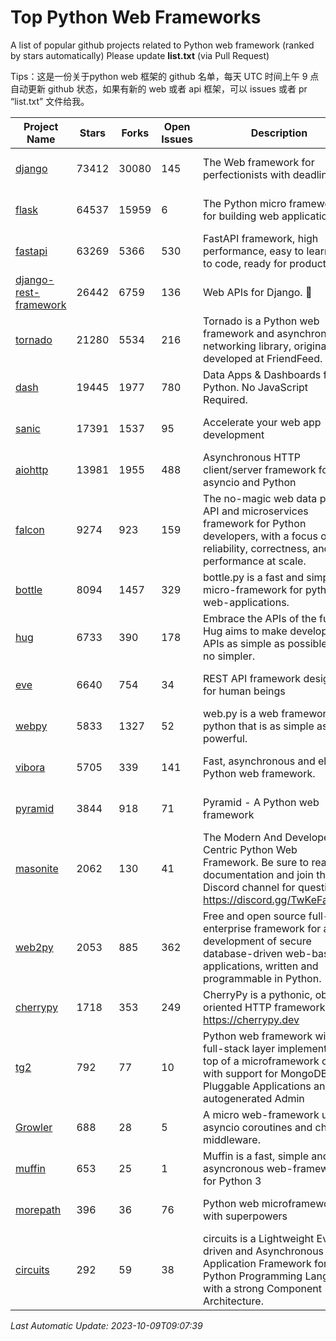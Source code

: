 # Top Python Web Frameworks
A list of popular github projects related to Python web framework (ranked by stars automatically)
Please update **list.txt** (via Pull Request)

Tips：这是一份关于python web 框架的 github 名单，每天 UTC 时间上午 9 点自动更新 github 状态，如果有新的 web 或者 api 框架，可以 issues 或者 pr “list.txt” 文件给我。

| Project Name | Stars | Forks | Open Issues | Description | Last Commit |
| ------------ | ----- | ----- | ----------- | ----------- | ----------- |
| [django](https://github.com/django/django) | 73412 | 30080 | 145 | The Web framework for perfectionists with deadlines. | 2023-10-09 07:55:52 |
| [flask](https://github.com/pallets/flask) | 64537 | 15959 | 6 | The Python micro framework for building web applications. | 2023-10-07 00:36:39 |
| [fastapi](https://github.com/tiangolo/fastapi) | 63269 | 5366 | 530 | FastAPI framework, high performance, easy to learn, fast to code, ready for production | 2023-10-04 22:52:00 |
| [django-rest-framework](https://github.com/encode/django-rest-framework) | 26442 | 6759 | 136 | Web APIs for Django. 🎸 | 2023-10-08 07:30:10 |
| [tornado](https://github.com/tornadoweb/tornado) | 21280 | 5534 | 216 | Tornado is a Python web framework and asynchronous networking library, originally developed at FriendFeed. | 2023-10-08 18:18:49 |
| [dash](https://github.com/plotly/dash) | 19445 | 1977 | 780 | Data Apps & Dashboards for Python. No JavaScript Required. | 2023-10-06 18:11:21 |
| [sanic](https://github.com/sanic-org/sanic) | 17391 | 1537 | 95 |  Accelerate your web app development  | Build fast. Run fast. | 2023-09-07 12:26:56 |
| [aiohttp](https://github.com/aio-libs/aiohttp) | 13981 | 1955 | 488 | Asynchronous HTTP client/server framework for asyncio and Python | 2023-10-07 22:31:34 |
| [falcon](https://github.com/falconry/falcon) | 9274 | 923 | 159 | The no-magic web data plane API and microservices framework for Python developers, with a focus on reliability, correctness, and performance at scale. | 2023-08-21 21:45:34 |
| [bottle](https://github.com/bottlepy/bottle) | 8094 | 1457 | 329 | bottle.py is a fast and simple micro-framework for python web-applications. | 2022-09-05 15:24:52 |
| [hug](https://github.com/hugapi/hug) | 6733 | 390 | 178 | Embrace the APIs of the future. Hug aims to make developing APIs as simple as possible, but no simpler. | 2023-06-30 13:14:01 |
| [eve](https://github.com/pyeve/eve) | 6640 | 754 | 34 | REST API framework designed for human beings | 2023-07-10 07:05:49 |
| [webpy](https://github.com/webpy/webpy) | 5833 | 1327 | 52 | web.py is a web framework for python that is as simple as it is powerful.  | 2023-10-02 06:24:09 |
| [vibora](https://github.com/vibora-io/vibora) | 5705 | 339 | 141 | Fast, asynchronous and elegant Python web framework. | 2019-02-11 10:54:12 |
| [pyramid](https://github.com/Pylons/pyramid) | 3844 | 918 | 71 | Pyramid - A Python web framework | 2023-09-14 21:55:43 |
| [masonite](https://github.com/MasoniteFramework/masonite) | 2062 | 130 | 41 | The Modern And Developer Centric Python Web Framework. Be sure to read the documentation and join the Discord channel for questions: https://discord.gg/TwKeFahmPZ | 2023-09-26 00:34:27 |
| [web2py](https://github.com/web2py/web2py) | 2053 | 885 | 362 | Free and open source full-stack enterprise framework for agile development of secure database-driven web-based applications, written and programmable in Python. | 2023-10-08 23:03:14 |
| [cherrypy](https://github.com/cherrypy/cherrypy) | 1718 | 353 | 249 | CherryPy is a pythonic, object-oriented HTTP framework.      https://cherrypy.dev | 2023-08-04 13:52:17 |
| [tg2](https://github.com/TurboGears/tg2) | 792 | 77 | 10 | Python web framework with full-stack layer implemented on top of a microframework core with support for MongoDB, Pluggable Applications and autogenerated Admin | 2023-05-30 13:59:15 |
| [Growler](https://github.com/pyGrowler/Growler) | 688 | 28 | 5 | A micro web-framework using asyncio coroutines and chained middleware. | 2020-03-08 07:51:41 |
| [muffin](https://github.com/klen/muffin) | 653 | 25 | 1 | Muffin is a fast, simple and asyncronous web-framework for Python 3 | 2023-10-04 16:47:40 |
| [morepath](https://github.com/morepath/morepath) | 396 | 36 | 76 | Python web microframework with superpowers | 2022-05-29 18:09:39 |
| [circuits](https://github.com/circuits/circuits) | 292 | 59 | 38 | circuits is a Lightweight Event driven and Asynchronous Application Framework for the Python Programming Language with a strong Component Architecture. | 2023-02-07 19:39:20 |

*Last Automatic Update: 2023-10-09T09:07:39*